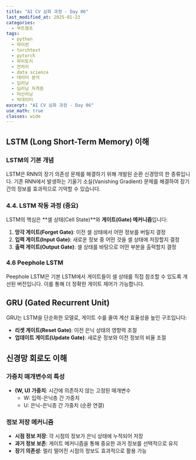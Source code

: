 ```yaml
---
title: "AI CV 심화 과정 - Day 06"
last_modified_at: 2025-01-23
categories:
  - 부트캠프
tags:
  - python
  - 파이썬
  - torchtext
  - pytorch
  - 파이토치
  - 전처리
  - data science
  - 데이터 분석
  - 딥러닝
  - 딥러닝 자격증
  - 머신러닝
  - 빅데이터
excerpt: "AI CV 심화 과정 - Day 06"
use_math: true
classes: wide
---
```

## LSTM (Long Short-Term Memory) 이해

### LSTM의 기본 개념

LSTM은 RNN의 장기 의존성 문제를 해결하기 위해 개발된 순환 신경망의 한 종류입니다. 기존 RNN에서 발생하는 기울기 소실(Vanishing Gradient) 문제를 해결하여 장기간의 정보를 효과적으로 기억할 수 있습니다.

### 4.4. LSTM 작동 과정 (중요)

LSTM의 핵심은 **셀 상태(Cell State)**와 **게이트(Gate) 메커니즘**입니다:

1. **망각 게이트(Forget Gate)**: 이전 셀 상태에서 어떤 정보를 버릴지 결정
2. **입력 게이트(Input Gate)**: 새로운 정보 중 어떤 것을 셀 상태에 저장할지 결정
3. **출력 게이트(Output Gate)**: 셀 상태를 바탕으로 어떤 부분을 출력할지 결정

### 4.6 Peephole LSTM

Peephole LSTM은 기본 LSTM에서 게이트들이 셀 상태를 직접 참조할 수 있도록 개선된 버전입니다. 이를 통해 더 정확한 게이트 제어가 가능합니다.

## GRU (Gated Recurrent Unit)

GRU는 LSTM을 단순화한 모델로, 게이트 수를 줄여 계산 효율성을 높인 구조입니다:
- **리셋 게이트(Reset Gate)**: 이전 은닉 상태의 영향력 조절
- **업데이트 게이트(Update Gate)**: 새로운 정보와 이전 정보의 비율 조절

## 신경망 회로도 이해

### 가중치 매개변수의 특성

- **(W, U) 가중치**: 시간에 의존하지 않는 고정된 매개변수
  - W: 입력-은닉층 간 가중치
  - U: 은닉-은닉층 간 가중치 (순환 연결)

### 정보 저장 메커니즘

- **시점 정보 저장**: 각 시점의 정보가 은닉 상태에 누적되어 저장
- **과거 정보 보존**: 게이트 메커니즘을 통해 중요한 과거 정보를 선택적으로 유지
- **장기 의존성**: 멀리 떨어진 시점의 정보도 효과적으로 활용 가능
